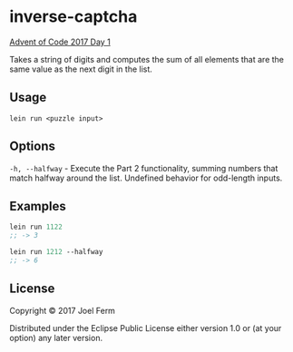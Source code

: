 # inverse-captcha

[Advent of Code 2017 Day 1](http://adventofcode.com/2017/day/1)

Takes a string of digits and computes the sum of all elements that are the
same value as the next digit in the list.

## Usage

`lein run <puzzle input>`

## Options

`-h, --halfway` - Execute the Part 2 functionality, summing numbers that match
   halfway around the list. Undefined behavior for odd-length inputs.

## Examples

```clojure
lein run 1122
;; -> 3
```

```clojure
lein run 1212 --halfway
;; -> 6
```

## License

Copyright © 2017 Joel Ferm

Distributed under the Eclipse Public License either version 1.0 or (at
your option) any later version.
